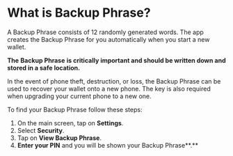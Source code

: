 # What is Backup Phrase?

A Backup Phrase consists of 12 randomly generated words. The app creates the Backup Phrase for you automatically when
you start a new wallet.

**The** **Backup Phrase** **is critically important and should be written down and stored in a safe location.**

In the event of phone theft, destruction, or loss, the Backup Phrase can be used to recover your wallet onto a new
phone. The key is also required when upgrading your current phone to a new one.

To find your Backup Phrase follow these steps:

1. On the main screen, tap on **Settings**.
2. Select **Security**.
3. Tap on **View Backup Phrase**.
4. **Enter your PIN** and you will be shown your Backup Phrase**.**